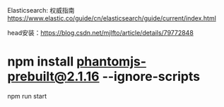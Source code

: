 Elasticsearch: 权威指南 https://www.elastic.co/guide/cn/elasticsearch/guide/current/index.html

head安装：https://blog.csdn.net/mjlfto/article/details/79772848

# npm install phantomjs-prebuilt@2.1.16 --ignore-scripts
npm run start

